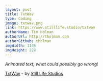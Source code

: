 ```yaml
---
layout: post
title: TxtWav
type: Coding
image: txtwav.png
link: https://www.stilllife.studio/txtwav
authorName: Tim Holman
authorUrl: http://tholman.com
authorGithub: tholman
imgWidth: 1146
imgHeight: 228
---
```


_Animated text, what could possibly go wrong!_

[TxtWav](https://www.stilllife.studio/txtwav) - by [Still Life Studios](https://www.stilllife.studio/)
